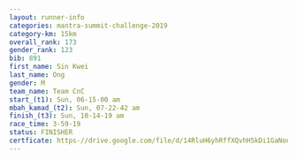 ```yaml
---
layout: runner-info 
categories: mantra-summit-challenge-2019 
category-km: 15km 
overall_rank: 173
gender_rank: 123
bib: 891
first_name: Sin Kwei
last_name: Ong
gender: M
team_name: Team CnC
start_(t1): Sun, 06-15-00 am
mbah_kamad_(t2): Sun, 07-22-42 am
finish_(t3): Sun, 10-14-19 am
race_time: 3-59-19
status: FINISHER
certficate: https-//drive.google.com/file/d/14RluH6yhRffXQvhH5kDi1GaNonjn20rN/view?usp=sharing
---
```

